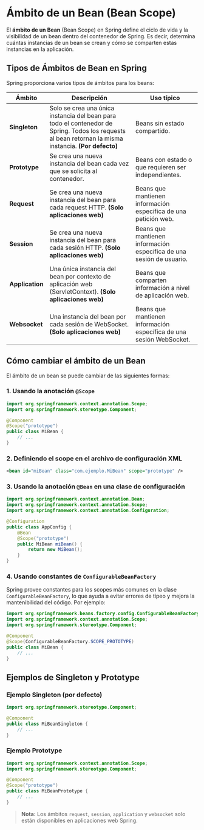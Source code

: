 # Ámbito de un Bean (Bean Scope)

El **ámbito de un Bean** (Bean Scope) en Spring define el ciclo de vida y la visibilidad de un bean dentro del contenedor de Spring. Es decir, determina cuántas instancias de un bean se crean y cómo se comparten estas instancias en la aplicación.

## Tipos de Ámbitos de Bean en Spring

Spring proporciona varios tipos de ámbitos para los beans:

| Ámbito         | Descripción                                                                                                                                            | Uso típico                                                        |
|----------------|--------------------------------------------------------------------------------------------------------------------------------------------------------|-------------------------------------------------------------------|
| **Singleton**  | Solo se crea una única instancia del bean para todo el contenedor de Spring. Todos los requests al bean retornan la misma instancia. **(Por defecto)** | Beans sin estado compartido.                                      |
| **Prototype**  | Se crea una nueva instancia del bean cada vez que se solicita al contenedor.                                                                           | Beans con estado o que requieren ser independientes.              |
| **Request**    | Se crea una nueva instancia del bean para cada request HTTP. **(Solo aplicaciones web)**                                                               | Beans que mantienen información específica de una petición web.    |
| **Session**    | Se crea una nueva instancia del bean para cada sesión HTTP. **(Solo aplicaciones web)**                                                                | Beans que mantienen información específica de una sesión de usuario. |
| **Application**| Una única instancia del bean por contexto de aplicación web (ServletContext). **(Solo aplicaciones web)**                                              | Beans que comparten información a nivel de aplicación web.         |
| **Websocket**  | Una instancia del bean por cada sesión de WebSocket. **(Solo aplicaciones web)**                                                                       | Beans que mantienen información específica de una sesión WebSocket.|

## Cómo cambiar el ámbito de un Bean
El ámbito de un bean se puede cambiar de las siguientes formas:

### 1. Usando la anotación `@Scope`
```java
import org.springframework.context.annotation.Scope;
import org.springframework.stereotype.Component;

@Component
@Scope("prototype")
public class MiBean {
    // ...
}
```

### 2. Definiendo el scope en el archivo de configuración XML
```xml
<bean id="miBean" class="com.ejemplo.MiBean" scope="prototype" />
```

### 3. Usando la anotación `@Bean` en una clase de configuración
```java
import org.springframework.context.annotation.Bean;
import org.springframework.context.annotation.Scope;
import org.springframework.context.annotation.Configuration;

@Configuration
public class AppConfig {
    @Bean
    @Scope("prototype")
    public MiBean miBean() {
        return new MiBean();
    }
}
```

### 4. Usando constantes de `ConfigurableBeanFactory`

Spring provee constantes para los scopes más comunes en la clase `ConfigurableBeanFactory`, lo que ayuda a evitar errores de tipeo y mejora la mantenibilidad del código. Por ejemplo:

```java
import org.springframework.beans.factory.config.ConfigurableBeanFactory;
import org.springframework.context.annotation.Scope;
import org.springframework.stereotype.Component;

@Component
@Scope(ConfigurableBeanFactory.SCOPE_PROTOTYPE)
public class MiBean {
    // ...
}
```

## Ejemplos de Singleton y Prototype

### Ejemplo Singleton (por defecto)
```java
import org.springframework.stereotype.Component;

@Component
public class MiBeanSingleton {
    // ...
}
```

### Ejemplo Prototype
```java
import org.springframework.context.annotation.Scope;
import org.springframework.stereotype.Component;

@Component
@Scope("prototype")
public class MiBeanPrototype {
    // ...
}
```

> **Nota:** Los ámbitos `request`, `session`, `application` y `websocket` solo están disponibles en aplicaciones web Spring.
